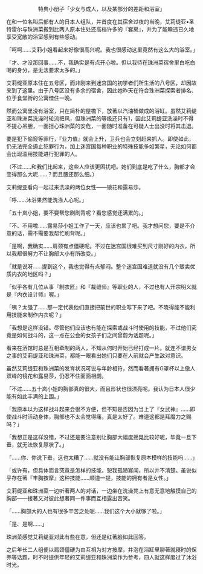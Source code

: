 <p align="center">特典小册子「少女与成人，以及某部分的差距和浴室」</p>

在和一位名叫后部有人的日本人组队，并首度在其宿舍过夜的当晚，艾莉缇亚•圣特雷尔与珠洲菜搬到比两人原本住处还高档许多的『套房』，并为了能睽违已久地享受宽敞的浴室感到有些感动。

「呵呵……艾莉小姐看起来好像很高兴呢。我也很感动这里竟然有这么大的浴室。」

「才、才没那回事……不，我确实是有点开心啦。但以我待在珠洲菜宿舍里白吃白喝的身分，是无法要求太多的。」

艾莉缇亚原本住在五号区，而非刚来到迷宫国的初学者们所生活的八号区，却因故来到了这里。由于八号区没有多余的宿舍，因此她昨天在符合珠洲菜探索者排名、位于食堂街的公寓借住一晚。

然而公寓里没有浴室，只在简朴的屋檐下，放著以汽油桶做成的浴缸。虽然艾莉缇亚和珠洲菜洗澡时轮流把风，但珠洲菜的等级还只有1，因此艾莉缇亚洗澡时不得不提心吊胆，一面担心珠洲菜的安危，一面随时准备在可疑人士出没时将其击退。

要是犯下偷窥等罪行，『业力值』就会上升，卫兵也会立刻赶来抓人。即使如此，仍无法完全遏止犯罪行为，加上迷宫国每种职业的特殊技能多如繁星，无论如何都会出现滥用技能进行犯罪的人。

（不过……和我们比起来，这些人应该更困扰吧。她们到底是吃了什么，胸部才会变得那么大呢……？而且腰还那么细。）

艾莉缇亚看向一起过来洗澡的两位女性——镜花和露易莎。

「呼……沐浴果然能洗涤人心呢。」

「五十岚小姐，要不要帮您刷刷背呢？看您感觉还满累的。」

「不、不用啦……露易莎小姐工作了一天，应该也累了吧。我才想问您，要是不介意的话，需不需要我帮忙刷背呢。」

「是啊，我确实……肩颈有点僵硬呢。不过在迷宫国很难买到尺寸刚好的内衣，所以我都很努力不让胸部大小有所改变。」

「就是说呀……提到这个，我也觉得有点郁闷。整个迷宫国难道就没有几个贩卖优质内衣的地区吗？」

「似乎各有几位从事『制衣匠』和『裁缝师』等职业的人，不过也有人开宗明义就是『内衣设计师』喔。」

「咦？太强了……那一定代表他们直接把前世的职业写下来了吧。不晓得能不能利用技能来制作内衣呢？」

「我想是这样没错。尽管他们应该也有能在探索或战斗时使用的技能，不过他们究竟是如何战斗的，这一点在公会的女孩子们之间曾蔚为话题呢。」

看来在酒馆时总是互相牵制的两人，不知从何时开始已经打成一片。就连不谙男女之事的艾莉缇亚和珠洲菜，都能一眼看出她们只要在人前就会产生敌对意识。

虽然艾莉缇亚和珠洲菜的发育状况可说与年龄相符，然而看著拥有G罩杯以上傲人双峰的镜花和露易莎，仍忍不住面面相觑。

「不过……五十岚小姐的胸部真的很大，而且形状也很漂亮呢。我认为日本人很少能有如此丰满的上围。」

「我原本以为这样战斗起来会很不方便，但不知是否因为当上了『女武神』……即使战斗时活动身体，胸部也不太会觉得痛，真是太好了。难道这都是拜魔力之赐吗？」

「我想正是这样没错，不过还是要注意别让胸部大幅度摇晃比较好呢，毕竟一旦下垂，就无法恢复原状了。」

「……你、你说下垂，这也太糟了……就没有能让胸部恢复原本模样的技能吗……」

「或许有，但具体而言究竟是怎样的技能，恕我孤陋寡闻，所以并不清楚。虽说似乎存在著『丰胸按摩』这种技能……顺道一提，技能的拥有者是女性。」

艾莉缇亚和珠洲菜一边听著两人的对话，一边坐在洗澡凳上有意无意地触摸自己的胸部——接著又对彼此想著同一件事而互相露出苦笑。

「……胸部大的人也有很多辛苦之处呢……我们这个大小就够了啦。」

「是、是啊……」

珠洲菜感觉艾莉缇亚对此有些在意，但还是红著脸如此回答。

之后年长二人组便以肩颈僵硬为由互相为对方按摩，并泡在浴缸里聊著就寝时的保养等话题，时不时提供年轻的艾莉缇亚和珠洲菜作为参考，四人就这样度过了沐浴时光。

